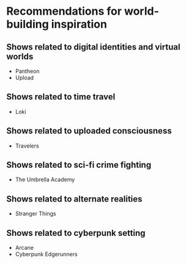 # Recommendations for world-building inspiration

## Shows related to digital identities and virtual worlds
- Pantheon
- Upload

## Shows related to time travel
- Loki

## Shows related to uploaded consciousness
- Travelers

## Shows related to sci-fi crime fighting
- The Umbrella Academy

## Shows related to alternate realities
- Stranger Things

## Shows related to cyberpunk setting
- Arcane
- Cyberpunk Edgerunners

